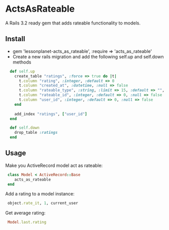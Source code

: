 ActsAsRateable
==============
A Rails 3.2 ready gem that adds rateable functionality to models.

## Install
* gem 'lessonplanet-acts_as_rateable', :require => 'acts_as_rateable'
* Create a new rails migration and add the following self.up and self.down methods
 
```ruby
  def self.up
    create_table "ratings", :force => true do |t|
      t.column "rating", :integer, :default => 0
      t.column "created_at", :datetime, :null => false
      t.column "rateable_type", :string, :limit => 15, :default => "", :null => false
      t.column "rateable_id", :integer, :default => 0, :null => false
      t.column "user_id", :integer, :default => 0, :null => false
    end
  
    add_index "ratings", ["user_id"]
  end

  def self.down
    drop_table :ratings
  end
```
 
## Usage

Make you ActiveRecord model act as rateable:

```ruby
 class Model < ActiveRecord::Base
 	acts_as_rateable
 end
```
 
Add a rating to a model instance:

```ruby
 object.rate_it, 1, current_user
```
 
Get average rating:

```ruby
 Model.last.rating
```

